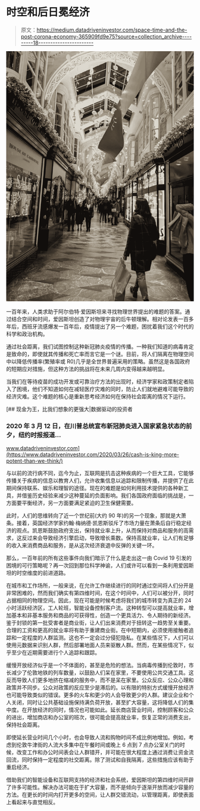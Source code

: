 # 时空和后日冕经济

> 原文：<https://medium.datadriveninvestor.com/space-time-and-the-post-corona-economy-365909fd9e75?source=collection_archive---------18----------------------->

![](img/2408749440bae5dbe8524a70e64c410f.png)

一百年来，人类求助于阿尔伯特·爱因斯坦来寻找物理世界提出的难题的答案。通过结合空间和时间，爱因斯坦创造了对物理宇宙的后牛顿理解。相对论发表一百多年后，西班牙流感爆发一百年后，疫情提出了另一个难题，困扰着我们这个时代的科学和政治机构。

通过社会距离，我们试图控制这种新冠肺炎疫情的传播。一种我们知道的病毒肯定是致命的，即使就其传播和死亡率而言它是一个谜。目前，将人们隔离在物理空间中以降低传播率(繁殖率或 R0)几乎是全世界普遍采用的策略。虽然这是各国政府的短期应对措施，但这种方法的挑战将在未来几周内变得越来越明显。

当我们在等待疫苗的成功开发或可靠治疗方法的出现时，经济学家和政策制定者陷入了困境，他们不知道如何在减轻医疗灾难的同时，防止人们就地避难可能导致的经济灾难。这个难题的核心是重新思考经济如何在保持社会距离的情况下运行。

[](https://www.datadriveninvestor.com/2020/03/26/cash-is-king-more-potent-than-we-think/) [## 现金为王，比我们想象的更强大|数据驱动的投资者

### 2020 年 3 月 12 日，在川普总统宣布新冠肺炎进入国家紧急状态的前夕，纽约时报报道…

www.datadriveninvestor.com](https://www.datadriveninvestor.com/2020/03/26/cash-is-king-more-potent-than-we-think/) 

与以前的流行病不同，迄今为止，互联网是抗击这种疾病的一个巨大工具，它能够传播关于疾病的信息以教育人们，允许收集信息以追踪和限制传播，并提供了在此期间保持联系、娱乐和理智的途径。现在的难题是如何利用技术提供的各种新工具，并借鉴历史经验来减少这种蔓延的负面影响。我们各国政府面临的挑战是，一方面要平衡经济，另一方面要满足紧迫的卫生保健需要。

此时，人们的思维转向了近一个世纪前(大约 90 年)的另一个现象，那就是大萧条。接着，英国经济学家约翰·梅纳德·凯恩斯驳斥了市场力量在萧条后自行稳定经济的观点。凯恩斯鼓励政府支出，保持就业率上升，从而保持对商品和服务的高需求，这反过来会导致经济引擎启动，导致增长乘数。保持高就业率，让人们有足够的收入来消费商品和服务，是从这次经济衰退中反弹的关键一环。

那么，一百年前的所有这些事件向我们暗示了什么是走出这一由 Covid 19 引发的困境的可行策略呢？再一次回到那位科学神谕，人们或许可以看到一条利用爱因斯坦的时空维度的前进道路。

在城市和工作场所，一般来说，在允许工作继续进行的同时通过空间将人们分开是非常困难的，然而我们确实有第四维时间，在这个时间中，人们可以被分开，同时占据相同的物理空间。因此，现在可能是时候考虑将我们的城市转变为真正的 24 小时活跃经济区，工人轮班，智能设备控制客户流。这种转型可以提高就业率，增加基本和非基本服务和商品的可获得性，创造一个更具活力、令人期待的新经济。鉴于封锁的第一批受害者是商业街，让人们出来消费对于扭转这一趋势至关重要。合理的工资和更高的就业率将有助于重建商业街。在中短期内，必须使用接触者追踪和一定程度的人群监测。这也不一定会过分侵犯隐私。在某些情况下，人们可以使用元数据来识别人群，然后部署地面人员来驱散人群。然而，在某些情况下，似乎至少在近期需要进行个人追踪和跟踪。

缓慢开放经济似乎是一个不体面的，甚至是危险的想法。当病毒传播到伦敦时，市长减少了伦敦地铁的列车数量，以鼓励人们呆在家里，不要使用公共交通工具。这反而导致人们更多地挤在缩减的服务中，而不是呆在家里。公众反应、公众心理和政策并不同步。公众对政策的反应至少是滞后的。以有限的特别方式缓慢开放经济也可能导致类似的错误。更多的火车和更少的人会导致更少的人群。建议企业和个人关闭，同时让公共基础设施保持满负荷开放，甚至扩大容量，这将降低人们的集中度。在开放经济的同时，情况也可能如此。延长商店营业时间，控制顾客和公众的进出，增加商店和办公室的班次，很可能会提高就业率，恢复正常的消费支出，保持社会距离。

即使延长营业时间几个小时，也会导致人流和购物时间不成比例地增加。例如，考虑到伦敦牛津街的人流大多集中在午餐时间或晚上 6 点到 7 点办公室关门的时候，改变工作和办公时间表会让人群错开，并可能在很大程度上通过消费让资金流回流，同时保持一定程度的社交距离。除了测试和自我隔离，这些措施应该有助于重启经济。

借助我们的智能设备和互联网支持的经济和社会系统，爱因斯坦的第四维时间开辟了许多可能性。解决办法可能在于扩大容量，而不是倾向于逐渐开放而减少容量的方法。在更长的时间内打开更多的空间，让人群交错流动，以管理距离，即使表面上看起来与直觉相反。